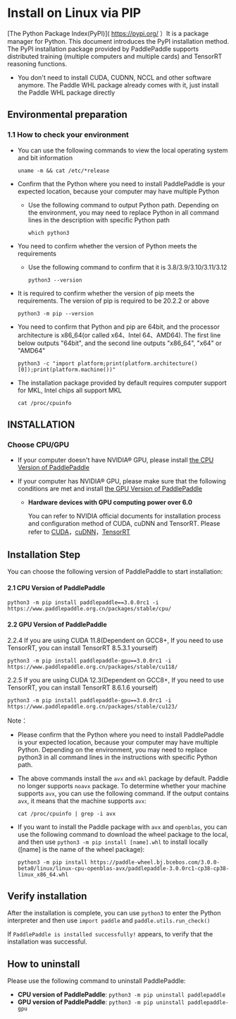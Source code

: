 # Install on Linux via PIP

[The Python Package Index(PyPI)]( https://pypi.org/ ）It is a package manager for Python. This document introduces the PyPI installation method. The PyPI installation package provided by PaddlePaddle supports distributed training (multiple computers and multiple cards) and TensorRT reasoning functions.

* You don't need to install CUDA, CUDNN, NCCL and other software anymore. The Paddle WHL package already comes with it, just install the Paddle WHL package directly

## Environmental preparation

### 1.1 How to check your environment

* You can use the following commands to view the local operating system and bit information

  ```
  uname -m && cat /etc/*release
  ```



* Confirm that the Python where you need to install PaddlePaddle is your expected location, because your computer may have multiple Python

  * Use the following command to output Python path. Depending on the environment, you may need to replace Python in all command lines in the description with specific Python path

    ```
    which python3
    ```



* You need to confirm whether the version of Python meets the requirements

  * Use the following command to confirm that it is 3.8/3.9/3.10/3.11/3.12

        python3 --version

* It is required to confirm whether the version of pip meets the requirements. The version of pip is required to be 20.2.2 or above


    ```
    python3 -m pip --version
    ```



* You need to confirm that Python and pip are 64bit, and the processor architecture is x86_64(or called x64、Intel 64、AMD64). The first line below outputs "64bit", and the second line outputs "x86_64", "x64" or "AMD64"

    ```
    python3 -c "import platform;print(platform.architecture()[0]);print(platform.machine())"
    ```



* The installation package provided by default requires computer support for MKL, Intel chips all support MKL

    ```
    cat /proc/cpuinfo
    ```


## INSTALLATION

### Choose CPU/GPU

* If your computer doesn't have NVIDIA® GPU, please install [the CPU Version of PaddlePaddle](#cpu)

* If your computer has NVIDIA® GPU, please make sure that the following conditions are met and install [the GPU Version of PaddlePaddle](#gpu)

  * **Hardware devices with GPU computing power over 6.0**

    You can refer to NVIDIA official documents for installation process and configuration method of CUDA, cuDNN and TensorRT. Please refer to [CUDA](https://docs.nvidia.com/cuda/cuda-installation-guide-linux/)，[cuDNN](https://docs.nvidia.com/deeplearning/sdk/cudnn-install/)，[TensorRT](https://developer.nvidia.com/tensorrt)



## Installation Step

You can choose the following version of PaddlePaddle to start installation:



#### 2.1 <span id="cpu">CPU Version of PaddlePaddle</span>


  ```
  python3 -m pip install paddlepaddle==3.0.0rc1 -i https://www.paddlepaddle.org.cn/packages/stable/cpu/
  ```


#### 2.2 <span id="gpu">GPU Version of PaddlePaddle</span>


2.2.4 If you are using CUDA 11.8(Dependent on GCC8+, If you need to use TensorRT, you can install TensorRT 8.5.3.1 yourself)


  ```
  python3 -m pip install paddlepaddle-gpu==3.0.0rc1 -i https://www.paddlepaddle.org.cn/packages/stable/cu118/
  ```


2.2.5 If you are using CUDA 12.3(Dependent on GCC8+, If you need to use TensorRT, you can install TensorRT 8.6.1.6 yourself)

  ```
  python3 -m pip install paddlepaddle-gpu==3.0.0rc1 -i https://www.paddlepaddle.org.cn/packages/stable/cu123/
  ```


Note：

* Please confirm that the Python where you need to install PaddlePaddle is your expected location, because your computer may have multiple Python. Depending on the environment, you may need to replace python3 in all command lines in the instructions with specific Python path.

* The above commands install the `avx` and `mkl` package by default. Paddle no longer supports `noavx` package. To determine whether your machine supports `avx`, you can use the following command. If the output contains `avx`, it means that the machine supports `avx`:
   ```
   cat /proc/cpuinfo | grep -i avx
   ```

* If you want to install the Paddle package with `avx` and `openblas`, you can use the following command to download the wheel package to the local, and then use `python3 -m pip install [name].whl` to install locally ([name] is the name of the wheel package):

  ```
  python3 -m pip install https://paddle-wheel.bj.bcebos.com/3.0.0-beta0/linux/linux-cpu-openblas-avx/paddlepaddle-3.0.0rc1-cp38-cp38-linux_x86_64.whl
  ```



## Verify installation

After the installation is complete, you can use `python3` to enter the Python interpreter and then use `import paddle` and `paddle.utils.run_check()`

If `PaddlePaddle is installed successfully!` appears, to verify that the installation was successful.

## How to uninstall

Please use the following command to uninstall PaddlePaddle:

- **CPU version of PaddlePaddle**: `python3 -m pip uninstall paddlepaddle`
- **GPU version of PaddlePaddle**: `python3 -m pip uninstall paddlepaddle-gpu`
